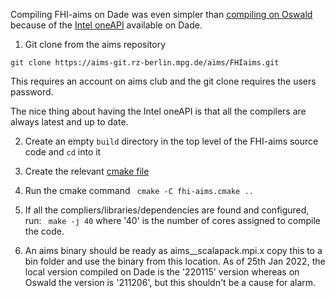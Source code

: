 Compiling FHI-aims on Dade was even simpler than [compiling on Oswald](./aims_on_oswald.md) because of the [Intel oneAPI](https://www.intel.com/content/www/us/en/developer/tools/oneapi/toolkits.html#hpc-kit) available on Dade. 

1. Git clone from the aims repository
```
git clone https://aims-git.rz-berlin.mpg.de/aims/FHIaims.git
```
This requires an account on aims club and the git clone requires the users password. 

The nice thing about having the Intel oneAPI is that all the compilers are always latest and up to date. 

2. Create an empty `build` directory in the top level of the FHI-aims source code and `cd` into it

3. Create the relevant [cmake file](./code/fhi-aims.cmake.dade)

4. Run the cmake command 
``` cmake -C fhi-aims.cmake ..```
5. If all the compliers/libraries/dependencies are found and configured, run:
``` make -j 40```
where '40' is the number of cores assigned to compile the code. 

6. An aims binary should be ready as aims__scalapack.mpi.x copy this to a bin folder and use the binary from this location. 
As of 25th Jan 2022, the local version compiled on Dade is the '220115' version whereas on Oswald the version is '211206', but this shouldn't be a cause for alarm. 

